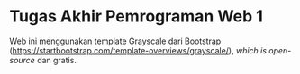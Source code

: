 # Tugas Akhir Pemrograman Web 1 
Web ini menggunakan template Grayscale dari Bootstrap (https://startbootstrap.com/template-overviews/grayscale/), _which is_ _open-source_ dan gratis.
